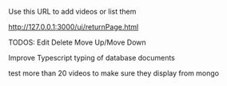 Use this URL to add videos or list them

http://127.0.0.1:3000/ui/returnPage.html

TODOS:
Edit
Delete
Move Up/Move Down

Improve Typescript typing of database documents

test more than 20 videos to make sure they display from mongo
